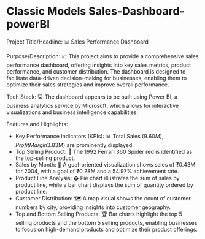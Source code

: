# Classic Models Sales-Dashboard-powerBI
Project Title/Headline: 📊 Sales Performance Dashboard

Purpose/Description: 📈 This project aims to provide a comprehensive sales performance dashboard, offering insights into key sales metrics, product performance, and customer distribution. The dashboard is designed to facilitate data-driven decision-making for businesses, enabling them to optimize their sales strategies and improve overall performance.

Tech Stack: 💻 The dashboard appears to be built using Power BI, a business analytics service by Microsoft, which allows for interactive visualizations and business intelligence capabilities.

Features and Highlights:

- Key Performance Indicators (KPIs): 📊 Total Sales ($9.60M), Profit Margin % (39.84%), and Profit Margin ($3.83M) are prominently displayed.
- Top Selling Product: 🚗 The 1992 Ferrari 360 Spider red is identified as the top-selling product.
- Sales by Month: 📆 A goal-oriented visualization shows sales of ₹0.43M for 2004, with a goal of ₹0.28M and a 54.97% achievement rate.
- Product Line Analysis: � Pie chart illustrates the sum of sales by product line, while a bar chart displays the sum of quantity ordered by product line.
- Customer Distribution: 🗺 A map visual shows the count of customer numbers by city, providing insights into customer geography.
- Top and Bottom Selling Products: 🏆 Bar charts highlight the top 5 selling products and the bottom 5 selling products, enabling businesses to focus on high-demand products and optimize their product offerings.
